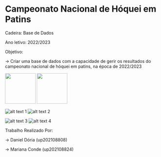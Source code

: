 # Campeonato Nacional de Hóquei em Patins

Cadeira: Base de Dados

Ano letivo: 2022/2023

Objetivo:

-> Criar uma base de dados com a capacidade de gerir os resultados do campeonato nacional de hóquei em patins, na época de 2022/2023

<p float="left">
  <img src="https://www.iol.pt/multimedia/oratvi/multimedia/imagem/id/580f610b0cf25d916ffdfd64//600.jpg" width="100" />
  <img src="https://www.iol.pt/multimedia/oratvi/multimedia/imagem/id/61be72810cf2c7ea0f0e36fb/1024" width="100" /> 
</p>

![alt text 1](https://www.iol.pt/multimedia/oratvi/multimedia/imagem/id/580f610b0cf25d916ffdfd64//600.jpg "Logótipo do Campeonato Nacional") ![alt text 2](https://www.iol.pt/multimedia/oratvi/multimedia/imagem/id/61be72810cf2c7ea0f0e36fb/1024 "Stick de Hóquei")

![alt text 3](https://static.globalnoticias.pt/oj/image.jpg?brand=OJ&type=generate&guid=b9436857-f815-41a4-8f1c-fa999b7bd1b6&w=768&h=512&t=20211115235508 "Gonçalo Alves a jogar pela Seleção Portuguesa") ![alt text 4](https://static.globalnoticias.pt/oj/image.jpg?brand=OJ&type=generate&guid=de4c39b0-fd27-4cf8-8d03-610c6c1d4db1&w=768&h=512&t=20220728144439 "FC Porto vs Sporting CP")




Trabalho Realizado Por:

-> Daniel Dória (up202108808)

-> Mariana Conde (up202108824)
